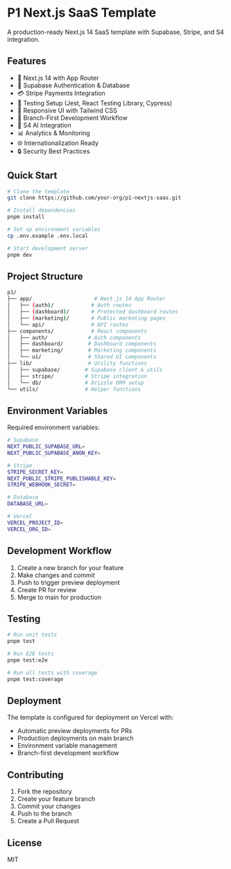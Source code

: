 # P1 Next.js SaaS Template

A production-ready Next.js 14 SaaS template with Supabase, Stripe, and S4 integration.

## Features

- 🚀 Next.js 14 with App Router
- 🔐 Supabase Authentication & Database
- 💳 Stripe Payments Integration
- 🧪 Testing Setup (Jest, React Testing Library, Cypress)
- 📱 Responsive UI with Tailwind CSS
- 🔄 Branch-First Development Workflow
- 🤖 S4 AI Integration
- 📊 Analytics & Monitoring
- 🌐 Internationalization Ready
- 🔒 Security Best Practices

## Quick Start

```bash
# Clone the template
git clone https://github.com/your-org/p1-nextjs-saas.git

# Install dependencies
pnpm install

# Set up environment variables
cp .env.example .env.local

# Start development server
pnpm dev
```

## Project Structure

```bash
p1/
├── app/                    # Next.js 14 App Router
│   ├── (auth)/            # Auth routes
│   ├── (dashboard)/       # Protected dashboard routes
│   ├── (marketing)/       # Public marketing pages
│   └── api/               # API routes
├── components/            # React components
│   ├── auth/             # Auth components
│   ├── dashboard/        # Dashboard components
│   ├── marketing/        # Marketing components
│   └── ui/               # Shared UI components
├── lib/                  # Utility functions
│   ├── supabase/        # Supabase client & utils
│   ├── stripe/          # Stripe integration
│   └── db/              # Drizzle ORM setup
└── utils/               # Helper functions
```

## Environment Variables

Required environment variables:

```bash
# Supabase
NEXT_PUBLIC_SUPABASE_URL=
NEXT_PUBLIC_SUPABASE_ANON_KEY=

# Stripe
STRIPE_SECRET_KEY=
NEXT_PUBLIC_STRIPE_PUBLISHABLE_KEY=
STRIPE_WEBHOOK_SECRET=

# Database
DATABASE_URL=

# Vercel
VERCEL_PROJECT_ID=
VERCEL_ORG_ID=
```

## Development Workflow

1. Create a new branch for your feature
2. Make changes and commit
3. Push to trigger preview deployment
4. Create PR for review
5. Merge to main for production

## Testing

```bash
# Run unit tests
pnpm test

# Run E2E tests
pnpm test:e2e

# Run all tests with coverage
pnpm test:coverage
```

## Deployment

The template is configured for deployment on Vercel with:
- Automatic preview deployments for PRs
- Production deployments on main branch
- Environment variable management
- Branch-first development workflow

## Contributing

1. Fork the repository
2. Create your feature branch
3. Commit your changes
4. Push to the branch
5. Create a Pull Request

## License

MIT 